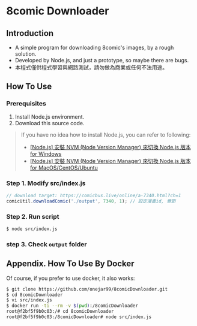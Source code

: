 # 8comic Downloader

## Introduction

* A simple program for downloading 8comic's images, by a rough solution.
* Developed by Node.js, and just a prototype, so maybe there are bugs.
* 本程式僅供程式學習與網路測試，請勿做為商業或任何不法用途。

## How To Use

### Prerequisites

1. Install Node.js environment.
2. Download this source code.

> If you have no idea how to install Node.js, you can refer to following:
> * [[Node.js] 安裝 NVM (Node Version Manager) 來切換 Node.js 版本 for Windows](https://www.onejar99.com/nvm-install-for-windows/)
> * [[Node.js] 安裝 NVM (Node Version Manager) 來切換 Node.js 版本 for MacOS/CentOS/Ubuntu](https://www.onejar99.com/nvm-install-for-unix-like/)

### Step 1. Modify src/index.js

```js
// download target: https://comicbus.live/online/a-7340.html?ch=1
comicUtil.downloadComic('./output', 7340, 1); // 設定漫畫id, 章節
```

### Step 2. Run script

```bash
$ node src/index.js
```

### step 3. Check `output` folder


## Appendix. How To Use By Docker

Of course, if you prefer to use docker, it also works:

```bash
$ git clone https://github.com/onejar99/8comicDownloader.git
$ cd 8comicDownloader
$ vi src/index.js
$ docker run -ti --rm -v $(pwd):/8comicDownloader
root@f2bf5f9b0c03:/# cd 8comicDownloader
root@f2bf5f9b0c03:/8comicDownloader# node src/index.js
```
